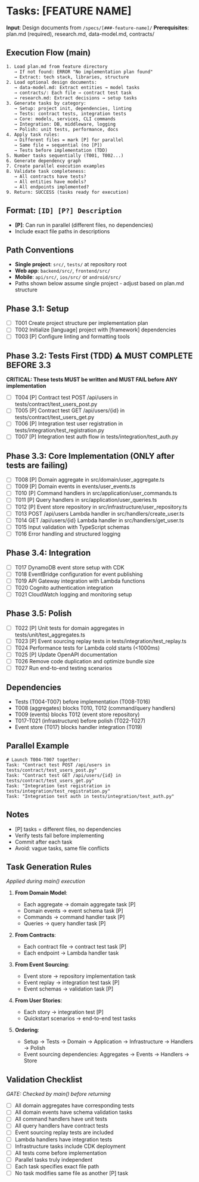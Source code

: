# Tasks: [FEATURE NAME]

**Input**: Design documents from `/specs/[###-feature-name]/`
**Prerequisites**: plan.md (required), research.md, data-model.md, contracts/

## Execution Flow (main)
```
1. Load plan.md from feature directory
   → If not found: ERROR "No implementation plan found"
   → Extract: tech stack, libraries, structure
2. Load optional design documents:
   → data-model.md: Extract entities → model tasks
   → contracts/: Each file → contract test task
   → research.md: Extract decisions → setup tasks
3. Generate tasks by category:
   → Setup: project init, dependencies, linting
   → Tests: contract tests, integration tests
   → Core: models, services, CLI commands
   → Integration: DB, middleware, logging
   → Polish: unit tests, performance, docs
4. Apply task rules:
   → Different files = mark [P] for parallel
   → Same file = sequential (no [P])
   → Tests before implementation (TDD)
5. Number tasks sequentially (T001, T002...)
6. Generate dependency graph
7. Create parallel execution examples
8. Validate task completeness:
   → All contracts have tests?
   → All entities have models?
   → All endpoints implemented?
9. Return: SUCCESS (tasks ready for execution)
```

## Format: `[ID] [P?] Description`
- **[P]**: Can run in parallel (different files, no dependencies)
- Include exact file paths in descriptions

## Path Conventions
- **Single project**: `src/`, `tests/` at repository root
- **Web app**: `backend/src/`, `frontend/src/`
- **Mobile**: `api/src/`, `ios/src/` or `android/src/`
- Paths shown below assume single project - adjust based on plan.md structure

## Phase 3.1: Setup
- [ ] T001 Create project structure per implementation plan
- [ ] T002 Initialize [language] project with [framework] dependencies
- [ ] T003 [P] Configure linting and formatting tools

## Phase 3.2: Tests First (TDD) ⚠️ MUST COMPLETE BEFORE 3.3
**CRITICAL: These tests MUST be written and MUST FAIL before ANY implementation**
- [ ] T004 [P] Contract test POST /api/users in tests/contract/test_users_post.py
- [ ] T005 [P] Contract test GET /api/users/{id} in tests/contract/test_users_get.py
- [ ] T006 [P] Integration test user registration in tests/integration/test_registration.py
- [ ] T007 [P] Integration test auth flow in tests/integration/test_auth.py

## Phase 3.3: Core Implementation (ONLY after tests are failing)
- [ ] T008 [P] Domain aggregate in src/domain/user_aggregate.ts
- [ ] T009 [P] Domain events in events/user_events.ts
- [ ] T010 [P] Command handlers in src/application/user_commands.ts
- [ ] T011 [P] Query handlers in src/application/user_queries.ts
- [ ] T012 [P] Event store repository in src/infrastructure/user_repository.ts
- [ ] T013 POST /api/users Lambda handler in src/handlers/create_user.ts
- [ ] T014 GET /api/users/{id} Lambda handler in src/handlers/get_user.ts
- [ ] T015 Input validation with TypeScript schemas
- [ ] T016 Error handling and structured logging

## Phase 3.4: Integration
- [ ] T017 DynamoDB event store setup with CDK
- [ ] T018 EventBridge configuration for event publishing
- [ ] T019 API Gateway integration with Lambda functions
- [ ] T020 Cognito authentication integration
- [ ] T021 CloudWatch logging and monitoring setup

## Phase 3.5: Polish
- [ ] T022 [P] Unit tests for domain aggregates in tests/unit/test_aggregates.ts
- [ ] T023 [P] Event sourcing replay tests in tests/integration/test_replay.ts
- [ ] T024 Performance tests for Lambda cold starts (<1000ms)
- [ ] T025 [P] Update OpenAPI documentation
- [ ] T026 Remove code duplication and optimize bundle size
- [ ] T027 Run end-to-end testing scenarios

## Dependencies
- Tests (T004-T007) before implementation (T008-T016)
- T008 (aggregates) blocks T010, T012 (command/query handlers)
- T009 (events) blocks T012 (event store repository)
- T017-T021 (infrastructure) before polish (T022-T027)
- Event store (T017) blocks handler integration (T019)

## Parallel Example
```
# Launch T004-T007 together:
Task: "Contract test POST /api/users in tests/contract/test_users_post.py"
Task: "Contract test GET /api/users/{id} in tests/contract/test_users_get.py"
Task: "Integration test registration in tests/integration/test_registration.py"
Task: "Integration test auth in tests/integration/test_auth.py"
```

## Notes
- [P] tasks = different files, no dependencies
- Verify tests fail before implementing
- Commit after each task
- Avoid: vague tasks, same file conflicts

## Task Generation Rules
*Applied during main() execution*

1. **From Domain Model**:
   - Each aggregate → domain aggregate task [P]
   - Domain events → event schema task [P]
   - Commands → command handler task [P]
   - Queries → query handler task [P]

2. **From Contracts**:
   - Each contract file → contract test task [P]
   - Each endpoint → Lambda handler task

3. **From Event Sourcing**:
   - Event store → repository implementation task
   - Event replay → integration test task [P]
   - Event schemas → validation task [P]

4. **From User Stories**:
   - Each story → integration test [P]
   - Quickstart scenarios → end-to-end test tasks

5. **Ordering**:
   - Setup → Tests → Domain → Application → Infrastructure → Handlers → Polish
   - Event sourcing dependencies: Aggregates → Events → Handlers → Store

## Validation Checklist
*GATE: Checked by main() before returning*

- [ ] All domain aggregates have corresponding tests
- [ ] All domain events have schema validation tasks
- [ ] All command handlers have unit tests
- [ ] All query handlers have contract tests
- [ ] Event sourcing replay tests are included
- [ ] Lambda handlers have integration tests
- [ ] Infrastructure tasks include CDK deployment
- [ ] All tests come before implementation
- [ ] Parallel tasks truly independent
- [ ] Each task specifies exact file path
- [ ] No task modifies same file as another [P] task